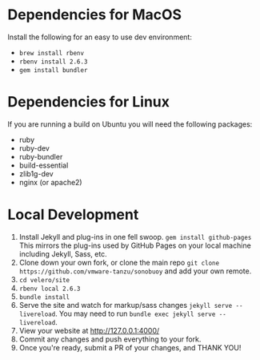 # Dependencies for MacOS

Install the following for an easy to use dev environment:

* `brew install rbenv`
* `rbenv install 2.6.3`
* `gem install bundler`

# Dependencies for Linux
If you are running a build on Ubuntu you will need the following packages:
* ruby
* ruby-dev
* ruby-bundler
* build-essential
* zlib1g-dev
* nginx (or apache2)


# Local Development
1. Install Jekyll and plug-ins in one fell swoop. `gem install github-pages`
This mirrors the plug-ins used by GitHub Pages on your local machine including Jekyll, Sass, etc.
2. Clone down your own fork, or clone the main repo `git clone https://github.com/vmware-tanzu/sonobuoy` and add your own remote.
3. `cd velero/site`
4. `rbenv local 2.6.3`
5. `bundle install`
6. Serve the site and watch for markup/sass changes `jekyll serve --livereload`. You may need to run `bundle exec jekyll serve --livereload`.
7. View your website at http://127.0.0.1:4000/
8. Commit any changes and push everything to your fork.
9. Once you're ready, submit a PR of your changes, and THANK YOU!
